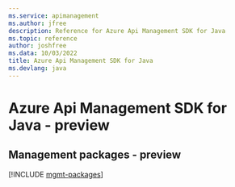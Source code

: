 ```yaml
---
ms.service: apimanagement
ms.author: jfree
description: Reference for Azure Api Management SDK for Java
ms.topic: reference
author: joshfree
ms.data: 10/03/2022
title: Azure Api Management SDK for Java
ms.devlang: java
---
```

# Azure Api Management SDK for Java - preview

## Management packages - preview
[!INCLUDE [mgmt-packages](api-management-mgmt-index.md)]